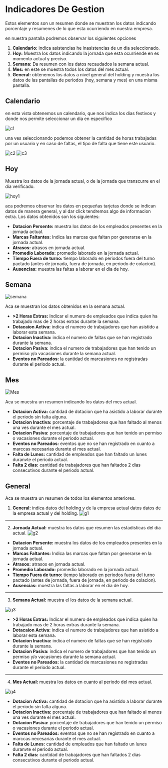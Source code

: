 # Indicadores De Gestion

Estos elementos son un resumen donde se muestran los datos indicando porcentaje y resumenes de lo que esta ocurriendo en nuestra empresa.

en nuestra pantalla podremos observar los siguientes opciones

1. <b>Calendario:</b> indica asistencias he inasistencias de un dia seleccionado.
2. <b>Hoy:</b> Muestra los datos indicando la jornada que esta ocurriende en es momento actual y preciso.
3. <b>Semana:</b> Da resumen con los datos recaudados la semana actual.
4. <b>Mes:</b> en este se muestra todos los datos del mes actual.
5. <b>General:</b> obtenemos los datos a nivel general del holding y muestra los datos de las pantallas de periodos (hoy, semana y mes) en una misma pantalla.


## Calendario

en esta vista obtenemos un calendario, que nos indica los dias festivos y donde nos permite seleccionar un dia en especifico

![c1](./img/c01.png)

una ves seleccionando podemos obtener la cantidad de horas trabajadas por un usuario y en caso de faltas, el tipo de falta que tiene este usuario.

![c2](./img/c02.png)
![c3](./img/c03.png)


## Hoy

Muestra los datos de la jornada actual, o de la jornada que transcurre en el dia verificado.

![hoy1](./img/01Hoy.png)

aca podremos observar los datos en pequeñas tarjetas donde se indican datos de manera general, y al dar click tendremos algo de informacion extra. Los datos obtenidos son los siguientes:

* __Datacion Persente:__ muestra los datos de los empleados presentes en la jornada actual.
* __Marcas Faltantes:__ Indica las marcas que faltan por generarse en la jornada actual.
* __Atrasos:__ atrasos en jornada actual.
* __Promedio Laborado:__ promedio laborado en la jornada actual.
* __Tiempo Fuera de turno:__ tiempo laborado en periodos fuera del turno pactado (antes de jornada, fuera de jornada, en periodo de colacion).
* __Ausencias:__ muestra las faltas a laborar en el dia de hoy.


## Semana

![semana](./img/02Semana.png)

Aca se muestran los datos obtenidos en la semana actual.

* __>2 Horas Extras:__ Indicar el numero de empleados que indica quien ha trabajado mas de 2 horas extras durante la semana.
* __Dotacaion Activa:__ indica el numero de trabajadores que han asistido a laborar esta semana.
* __Dotacion Inactiva:__ indica el numero de faltas que se han registrado durante la semana.
* __Dotacion Pasiva:__ indica el numero de trabajadores que han tenido un permiso y/o vacasiones durante la semana actual.
* __Eventos no Pareados:__ la cantidad de marcasiones no registradas durante el periodo actual.

## Mes

![Mes](./img/04Mes.png)

Aca se muestra un resumen indicando los datos del mes actual.

* __Dotacion Activa:__ cantidad de dotacion que ha asistido a laborar durante el periodo sin falta alguna.
* __Dotacion Inactiva:__ porcentaje de trabajadores que han faltado al menos una ves durante el mes actual.
* __Dotacion Pasiva:__ porcentaje de trabajadores que han tenido un permiso o vacasiones durante el periodo actual.
* __Eventos no Pareados:__ eventos que no se han registrado en cuanto a marccas necesarias durante el mes actual.
* __Falta de Lunes:__ cantidad de empleados que han faltado un lunes duranvte el periodo actual.
* __Falta 2 dias:__ cantidad de trabajadores que han faltados 2 dias consecutivos durante el periodo actual.

## General

Aca se muestra un resumen de todos los elementos anteriores.

1. __General:__ indica datos del holding y de la empresa actual datos datos de la empresa actual y del holding.
![g1](./img/g01.png)

___

2. __Jornada Actual:__ muestra los datos que resumen las estadisticas del dia actual.
![g2](./img/g02.png)

* __Datacion Persente:__ muestra los datos de los empleados presentes en la jornada actual.
* __Marcas Faltantes:__ Indica las marcas que faltan por generarse en la jornada actual.
* __Atrasos:__ atrasos en jornada actual.
* __Promedio Laborado:__ promedio laborado en la jornada actual.
* __Tiempo Fuera de turno:__ tiempo laborado en periodos fuera del turno pactado (antes de jornada, fuera de jornada, en periodo de colacion).
* __Ausencias:__ muestra las faltas a laborar en el dia de hoy.

___
3. __Semana Actual:__ muestra el los datos de la semana actual.

![g3](./img/g03.png)

* __>2 Horas Extras:__ Indicar el numero de empleados que indica quien ha trabajado mas de 2 horas extras durante la semana.
* __Dotacaion Activa:__ indica el numero de trabajadores que han asistido a laborar esta semana.
* __Dotacion Inactiva:__ indica el numero de faltas que se han registrado durante la semana.
* __Dotacion Pasiva:__ indica el numero de trabajadores que han tenido un permiso y/o vacasiones durante la semana actual.
* __Eventos no Pareados:__ la cantidad de marcasiones no registradas durante el periodo actual.

___
4. __Mes Actual:__ muestra los datos en cuanto al periodo del mes actual.

![g4](./img/04Mes.png)

* __Dotacion Activa:__ cantidad de dotacion que ha asistido a laborar durante el periodo sin falta alguna.
* __Dotacion Inactiva:__ porcentaje de trabajadores que han faltado al menos una ves durante el mes actual.
* __Dotacion Pasiva:__ porcentaje de trabajadores que han tenido un permiso o vacasiones durante el periodo actual.
* __Eventos no Pareados:__ eventos que no se han registrado en cuanto a marccas necesarias durante el mes actual.
* __Falta de Lunes:__ cantidad de empleados que han faltado un lunes duranvte el periodo actual.
* __Falta 2 dias:__ cantidad de trabajadores que han faltados 2 dias consecutivos durante el periodo actual.